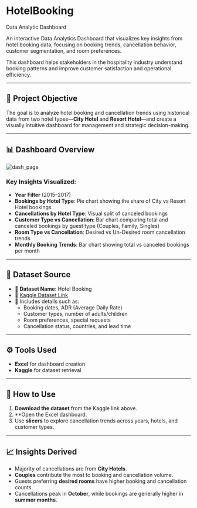 # HotelBooking
Data Analytic Dashboard

An interactive Data Analytics Dashboard that visualizes key insights from hotel booking data, focusing on booking trends, cancellation behavior, customer segmentation, and room preferences.

This dashboard helps stakeholders in the hospitality industry understand booking patterns and improve customer satisfaction and operational efficiency.

---

## 📌 Project Objective

The goal is to analyze hotel booking and cancellation trends using historical data from two hotel types—**City Hotel** and **Resort Hotel**—and create a visually intuitive dashboard for management and strategic decision-making.

---

## 📊 Dashboard Overview


![dash_page](https://github.com/user-attachments/assets/502a71cc-3abd-46a9-84d7-7cadd78de069)


### Key Insights Visualized:

- **Year Filter** (2015–2017)  
- **Bookings by Hotel Type**: Pie chart showing the share of City vs Resort Hotel bookings  
- **Cancellations by Hotel Type**: Visual split of canceled bookings  
- **Customer Type vs Cancellation**: Bar chart comparing total and canceled bookings by guest type (Couples, Family, Singles)  
- **Room Type vs Cancellation**: Desired vs Un-Desired room cancellation trends  
- **Monthly Booking Trends**: Bar chart showing total vs canceled bookings per month

---

## 🧾 Dataset Source

- 📂 **Dataset Name**: Hotel Booking  
- 🔗 [Kaggle Dataset Link](https://www.kaggle.com/datasets/mojtaba142/hotel-booking)  
- 📝 Includes details such as:
  - Booking dates, ADR (Average Daily Rate)
  - Customer types, number of adults/children
  - Room preferences, special requests
  - Cancellation status, countries, and lead time

---

## ⚙️ Tools Used

- **Excel** for dashboard creation   
- **Kaggle** for dataset retrieval

---

## 🚀 How to Use

1. **Download the dataset** from the Kaggle link above.
2. **Open the Excel dashboard.
3. Use **slicers** to explore cancellation trends across years, hotels, and customer types.

---

## 📈 Insights Derived

- Majority of cancellations are from **City Hotels**.
- **Couples** contribute the most to booking and cancellation volume.
- Guests preferring **desired rooms** have higher booking and cancellation counts.
- Cancellations peak in **October**, while bookings are generally higher in **summer months**.

